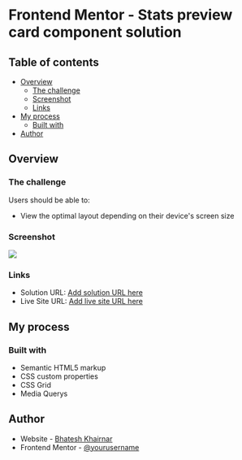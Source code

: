 # Frontend Mentor - Stats preview card component solution


## Table of contents

- [Overview](#overview)
  - [The challenge](#the-challenge)
  - [Screenshot](#screenshot)
  - [Links](#links)
- [My process](#my-process)
  - [Built with](#built-with)
- [Author](#author)

## Overview

### The challenge

Users should be able to:

- View the optimal layout depending on their device's screen size

### Screenshot

![](./screenshot.jpg)


### Links

- Solution URL: [Add solution URL here](https://your-solution-url.com)
- Live Site URL: [Add live site URL here](https://your-live-site-url.com)

## My process

### Built with

- Semantic HTML5 markup
- CSS custom properties
- CSS Grid
- Media Querys

## Author

- Website - [Bhatesh Khairnar](https://www.your-site.com)
- Frontend Mentor - [@yourusername](https://www.frontendmentor.io/profile/yourusername)
